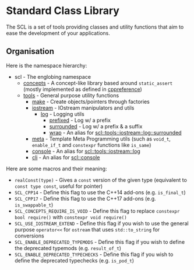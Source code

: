 # Standard Class Library
The SCL is a set of tools providing classes and utility functions that aim to ease the development of your applications.



## Organisation

Here is the namespace hierarchy:

* scl - The englobing namespace
  * [concepts](#scl-concepts) - A concept-like library based around `static_assert` (mostly implemented as defined in [cppreference](https://en.cppreference.com/w/cpp/header/concepts))
  * [tools](#scl-tools) - General purpose utility functions
    * [make](#scl-tools-make) - Create objects/pointers through factories
    * [iostream](#scl-tools-iostream) - IOstream manipulators and utils
      * [log](#scl-tools-iostream-log) - Logging utils
        * [prefixed](#scl-tools-iostream-log-prefixed) - Log w/ a prefix
        * [surrounded](#scl-tools-iostream-log-surrounded) - Log w/ a prefix & a suffix
        * [wrap](#scl-tools-iostream-log-surrounded) - An alias for [scl::tools::iostream::log::surrounded](#scl-tools-iostream-log-surrounded)
    * [meta](#scl-tools-meta) - Template Meta Programming utils (such as `void_t`, `enable_if_t` and `constexpr` functions like `is_same`)
    * [console](#scl-tools-iostream-log) - An alias for [scl::tools::iostream::log](#scl-tools-iostream-log)
    * [cli](#scl-tools-iostream-log) - An alias for [scl::console](#scl-tools-iostream-log)



Here are some macros and their meaning:

* `realConst(type)` - Gives a `const` version of the given type (equivalent to `const type const`, useful for pointer)
* `SCL_CPP14` - Define this flag to use the C++14 add-ons (e.g. `is_final_t`)
* `SCL_CPP17` - Define this flag to use the C++17 add-ons (e.g. `is_swappable_t`)
* `SCL_CONCEPTS_REQUIRE_IS_VOID` - Define this flag to replace `constexpr bool require()` with `constexpr void require()`
* `SCL_USE_IOSTREAM_EXTEND` - Define this flag if you wish to use the general purpose `operator<<` for `ostream` that uses `std::to_string` for conversions
* `SCL_ENABLE_DEPRECATED_TYPEMODS` - Define this flag if you wish to define the deprecated typemods (e.g. `result_of_t`)
* `SCL_ENABLE_DEPRECATED_TYPECHECKS` - Define this flag if you wish to define the deprecated typechecks (e.g. `is_pod_t`)

